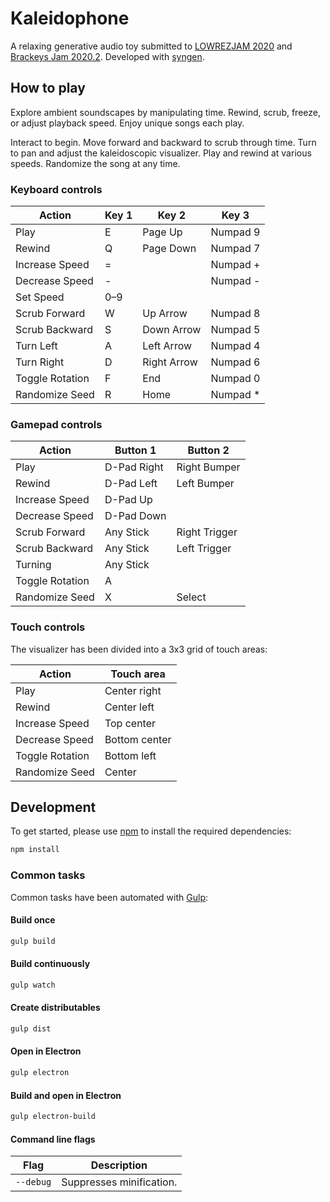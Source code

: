 # Kaleidophone
A relaxing generative audio toy submitted to [LOWREZJAM 2020](https://itch.io/jam/lowrezjam-2020) and [Brackeys Jam 2020.2](https://itch.io/jam/brackeys-4).
Developed with [syngen](https://github.com/nicross/syngen).

## How to play
Explore ambient soundscapes by manipulating time.
Rewind, scrub, freeze, or adjust playback speed.
Enjoy unique songs each play.

Interact to begin.
Move forward and backward to scrub through time.
Turn to pan and adjust the kaleidoscopic visualizer.
Play and rewind at various speeds.
Randomize the song at any time.

### Keyboard controls
| Action | Key 1 | Key 2 | Key 3 |
| - | - | - | - |
| Play | E | Page Up | Numpad 9 |
| Rewind | Q | Page Down | Numpad 7 |
| Increase Speed | = | | Numpad + |
| Decrease Speed | - | | Numpad - |
| Set Speed | 0–9 | | |
| Scrub Forward | W | Up Arrow | Numpad 8 |
| Scrub Backward | S | Down Arrow | Numpad 5 |
| Turn Left | A | Left Arrow | Numpad 4 |
| Turn Right | D | Right Arrow | Numpad 6 |
| Toggle Rotation | F | End | Numpad 0 |
| Randomize Seed | R | Home | Numpad * |

### Gamepad controls
| Action | Button 1 | Button 2 |
| - | - | - |
| Play | D-Pad Right | Right Bumper |
| Rewind | D-Pad Left | Left Bumper |
| Increase Speed | D-Pad Up | |
| Decrease Speed | D-Pad Down | |
| Scrub Forward | Any Stick | Right Trigger |
| Scrub Backward | Any Stick | Left Trigger |
| Turning | Any Stick | |
| Toggle Rotation | A | |
| Randomize Seed | X | Select |

### Touch controls
The visualizer has been divided into a 3x3 grid of touch areas:

| Action | Touch area |
| - | - |
| Play | Center right |
| Rewind | Center left |
| Increase Speed | Top center |
| Decrease Speed | Bottom center |
| Toggle Rotation | Bottom left |
| Randomize Seed | Center |

## Development
To get started, please  use [npm](https://nodejs.org) to install the required dependencies:
```sh
npm install
```

### Common tasks
Common tasks have been automated with [Gulp](https://gulpjs.com):

#### Build once
```sh
gulp build
```

#### Build continuously
```sh
gulp watch
```

#### Create distributables
```sh
gulp dist
```

#### Open in Electron
```sh
gulp electron
```

#### Build and open in Electron
```sh
gulp electron-build
```

#### Command line flags
| Flag | Description |
| - | - |
| `--debug` | Suppresses minification. |
